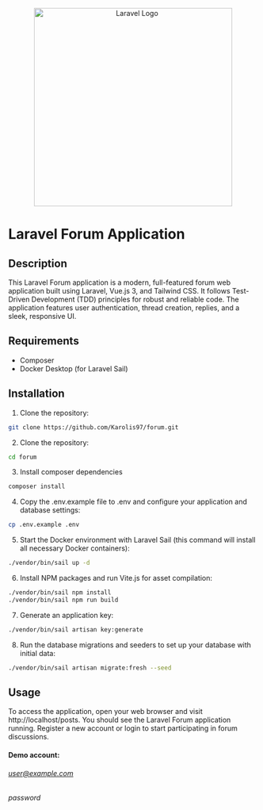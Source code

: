 <p align="center"><a href="https://laravel.com" target="_blank"><img src="https://raw.githubusercontent.com/laravel/art/master/logo-lockup/5%20SVG/2%20CMYK/1%20Full%20Color/laravel-logolockup-cmyk-red.svg" width="400" alt="Laravel Logo"></a></p>

# Laravel Forum Application

## Description
This Laravel Forum application is a modern, full-featured forum web application built using Laravel, Vue.js 3, and Tailwind CSS. It follows Test-Driven Development (TDD) principles for robust and reliable code. The application features user authentication, thread creation, replies, and a sleek, responsive UI.

## Requirements
- Composer
- Docker Desktop (for Laravel Sail)

## Installation

1. Clone the repository:
```bash
git clone https://github.com/Karolis97/forum.git
```

2. Clone the repository:
```bash
cd forum
```

3. Install composer dependencies
```bash
composer install
```

4. Copy the .env.example file to .env and configure your application and database settings:
```bash
cp .env.example .env
```

5. Start the Docker environment with Laravel Sail (this command will install all necessary Docker containers):
```bash
./vendor/bin/sail up -d
```

6. Install NPM packages and run Vite.js for asset compilation:
```bash
./vendor/bin/sail npm install
./vendor/bin/sail npm run build
```

7. Generate an application key:
```bash
./vendor/bin/sail artisan key:generate
```

8. Run the database migrations and seeders to set up your database with initial data:
```bash
./vendor/bin/sail artisan migrate:fresh --seed
```

## Usage
To access the application, open your web browser and visit http://localhost/posts. You should see the Laravel Forum application running. Register a new account or login to start participating in forum discussions.

#### Demo account:
###### user@example.com
###### password

